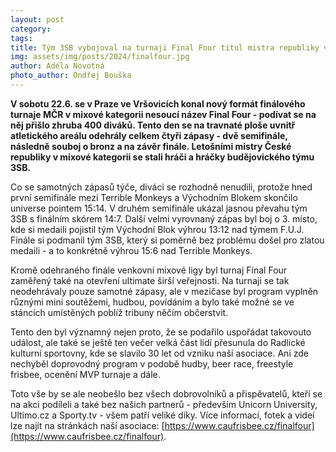 ```yaml
---
layout: post
category: 
tags:
title: Tým 3SB vybojoval na turnaji Final Four titul mistra republiky v mixu
img: assets/img/posts/2024/finalfour.jpg
author: Adéla Novotná
photo_author: Ondřej Bouška
---
```


**V sobotu 22.6. se v Praze ve Vršovicích konal nový formát finálového turnaje MČR v mixové kategorii nesoucí název Final Four - podívat se na něj přišlo zhruba 400 diváků. Tento den se na travnaté ploše uvnitř atletického areálu odehrály celkem čtyři zápasy - dvě semifinále, následně souboj o bronz a na závěr finále. Letošními mistry České republiky v mixové kategorii se stali hráči a hráčky budějovického týmu 3SB.**

Co se samotných zápasů týče, diváci se rozhodně nenudili, protože hned první semifinále mezi Terrible Monkeys a Východním Blokem skončilo universe pointem 15:14. V druhém semifinále ukázal jasnou převahu tým 3SB s finálním skórem 14:7. Další velmi vyrovnaný zápas byl boj o 3. místo, kde si medaili pojistil tým Východní Blok výhrou 13:12 nad týmem F.U.J. Finále si podmanil tým 3SB, který si poměrně bez problému došel pro zlatou medaili - a to konkrétně výhrou 15:6 nad Terrible Monkeys.

  

Kromě odehraného finále venkovní mixové ligy byl turnaj Final Four zaměřený také na otevření ultimate širší veřejnosti. Na turnaji se tak neodehrávaly pouze samotné zápasy, ale v mezičase byl program vyplněn různými mini soutěžemi, hudbou, povídáním a bylo také možné se ve stáncích umístěných poblíž tribuny něčím občerstvit.

  

Tento den byl významný nejen proto, že se podařilo uspořádat takovouto událost, ale také se ještě ten večer velká část lidí přesunula do Radlické kulturní sportovny, kde se slavilo 30 let od vzniku naší asociace. Ani zde nechyběl doprovodný program v podobě hudby, beer race, freestyle frisbee, ocenění MVP turnaje a dále.

  

Toto vše by se ale neobešlo bez všech dobrovolníků a přispěvatelů, kteří se na akci podíleli a také bez našich partnerů - především Unicorn University, Ultimo.cz a Sporty.tv - všem patří veliké díky. Více informací, fotek a videí lze najít na stránkách naší asociace: [https://www.caufrisbee.cz/finalfour](https://www.caufrisbee.cz/finalfour).
